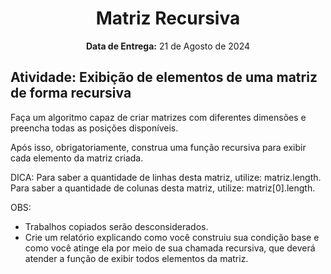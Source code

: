 <center>
    <h1 align="center">Matriz Recursiva</h1>
  <p align="center">
        <strong>Data de Entrega:</strong> 21 de Agosto de 2024<br>
    </p> 
</center>

## Atividade: Exibição de elementos de uma matriz de forma recursiva
Faça um algoritmo capaz de criar matrizes com diferentes dimensões e preencha todas as posições disponíveis.

Após isso, obrigatoriamente, construa uma função recursiva para exibir cada elemento da matriz criada.

DICA: Para saber a quantidade de linhas desta matriz, utilize: matriz.length.
Para saber a quantidade de colunas desta matriz, utilize: matriz[0].length.

OBS:
- Trabalhos copiados serão desconsiderados.
- Crie um relatório explicando como você construiu sua condição base e como você atinge ela por meio de sua chamada recursiva, que deverá atender a função de exibir todos elementos da matriz.
